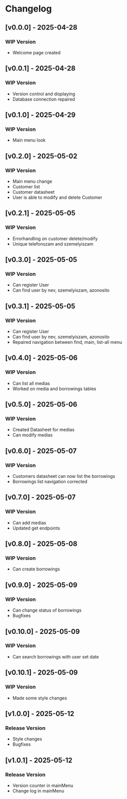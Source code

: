 # Changelog

## [v0.0.0] - 2025-04-28
### WIP Version
- Welcome page created

## [v0.0.1] - 2025-04-28
### WIP Version
- Version control and displaying
- Database connection repaired

## [v0.1.0] - 2025-04-29
### WIP Version
- Main menu look

## [v0.2.0] - 2025-05-02
### WIP Version
- Main menu change
- Customer list 
- Customer datasheet
- User is able to modify and delete Customer

 ## [v0.2.1] - 2025-05-05
### WIP Version
- Errorhandling on customer delete/modify
- Unique telefonszam and szemelyiszam

 ## [v0.3.0] - 2025-05-05
### WIP Version
- Can register User
- Can find user by nev, szemelyiszam, azonosito  

 ## [v0.3.1] - 2025-05-05
### WIP Version
- Can register User
- Can find user by nev, szemelyiszam, azonosito  
- Repaired navigation between find, main, list-all menu

 ## [v0.4.0] - 2025-05-06
### WIP Version
- Can list all medias
- Worked on media and borrowings tables

 ## [v0.5.0] - 2025-05-06
### WIP Version
- Created Datasheet for medias
- Can modify medias

 ## [v0.6.0] - 2025-05-07
### WIP Version
- Customers datasheet can now list the borrowings
- Borrowings list navigation corrected

 ## [v0.7.0] - 2025-05-07
### WIP Version
- Can add medias
- Updated get endpoints

 ## [v0.8.0] - 2025-05-08
### WIP Version
- Can create borrowings

 ## [v0.9.0] - 2025-05-09
### WIP Version
- Can change status of borrowings
- Bugfixes

 ## [v0.10.0] - 2025-05-09
### WIP Version
- Can search borrowings with user set date

 ## [v0.10.1] - 2025-05-09
### WIP Version
- Made some style changes

 ## [v1.0.0] - 2025-05-12
### Release Version
- Style changes
- Bugfixes 

 ## [v1.0.1] - 2025-05-12
### Release Version
- Version counter in mainMenu
- Change log in mainMenu

